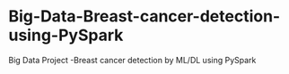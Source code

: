 # Big-Data-Breast-cancer-detection-using-PySpark
Big Data Project -Breast cancer detection by ML/DL using PySpark
